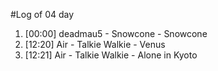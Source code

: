 #Log of 04 day

1. [00:00] deadmau5 - Snowcone - Snowcone
1. [12:20] Air - Talkie Walkie - Venus
1. [12:21] Air - Talkie Walkie - Alone in Kyoto

